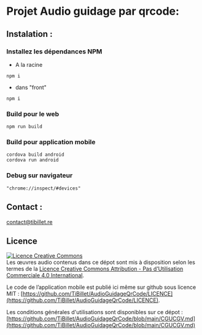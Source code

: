 # Projet Audio guidage par qrcode:

## Instalation :

### Installez les dépendances NPM

- A la racine

```
npm i
```

- dans "front"

```
npm i
```

### Build pour le web

```
npm run build
```

### Build pour application mobile

```
cordova build android
cordova run android
```

### Debug sur navigateur 

    "chrome://inspect/#devices"

## Contact :

[contact@tibillet.re](contact@tibillet.re)

## Licence

<a rel="license" href="http://creativecommons.org/licenses/by-nc/4.0/"><img alt="Licence Creative Commons" style="border-width:0" src="https://i.creativecommons.org/l/by-nc/4.0/88x31.png" /></a><br />
Les œuvres audio contenus dans ce dépot sont mis à disposition selon les termes de
la <a rel="license" href="http://creativecommons.org/licenses/by-nc/4.0/">Licence Creative Commons Attribution - Pas
d’Utilisation Commerciale 4.0 International</a>.

Le code de l’application mobile est publié ici même sur github sous licence MIT :
[https://github.com/TiBillet/AudioGuidageQrCode/LICENCE](https://github.com/TiBillet/AudioGuidageQrCode/LICENCE).

Les conditions générales d'utilisations sont disponibles sur ce dépot :
[https://github.com/TiBillet/AudioGuidageQrCode/blob/main/CGUCGV.md](https://github.com/TiBillet/AudioGuidageQrCode/blob/main/CGUCGV.md)